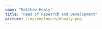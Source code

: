 ```yaml
---
name: "Matthew Healy"
title: "Head of Research and Development"
picture: /img/employees/mhealy.png
---
```

